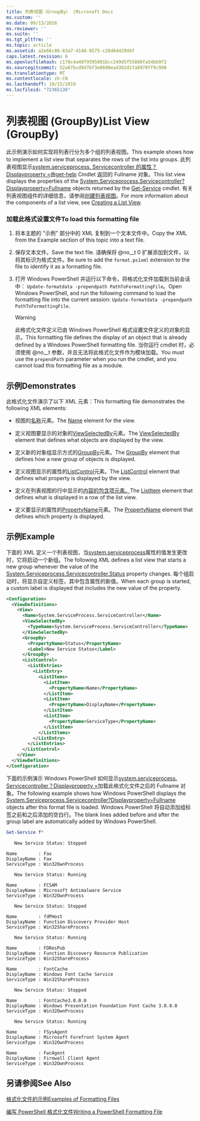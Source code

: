 ```yaml
---
title: 列表视图（GroupBy） |Microsoft Docs
ms.custom: ''
ms.date: 09/13/2016
ms.reviewer: ''
ms.suite: ''
ms.tgt_pltfrm: ''
ms.topic: article
ms.assetid: a2e66c86-83a7-4148-8575-c28d6d429d4f
caps.latest.revision: 6
ms.openlocfilehash: c178c4a48f9595001bcc249d5f55886fa54bb9f2
ms.sourcegitcommit: 52a67bcd9d7bf3e8600ea4302d1fa8970ff9c998
ms.translationtype: MT
ms.contentlocale: zh-CN
ms.lasthandoff: 10/15/2019
ms.locfileid: "72365136"
---
```

# <a name="list-view-groupby"></a><span data-ttu-id="e5def-102">列表视图 (GroupBy)</span><span class="sxs-lookup"><span data-stu-id="e5def-102">List View (GroupBy)</span></span>

<span data-ttu-id="e5def-103">此示例演示如何实现将列表行分为多个组的列表视图。</span><span class="sxs-lookup"><span data-stu-id="e5def-103">This example shows how to implement a list view that separates the rows of the list into groups.</span></span> <span data-ttu-id="e5def-104">此列表视图显示[system.serviceprocess. Servicecontroller 的属性？Displayproperty =](/dotnet/api/System.ServiceProcess.ServiceController)由[get-help](/powershell/module/Microsoft.PowerShell.Management/Get-Service) Cmdlet 返回的 Fullname 对象。</span><span class="sxs-lookup"><span data-stu-id="e5def-104">This list view displays the properties of the [System.Serviceprocess.Servicecontroller?Displayproperty=Fullname](/dotnet/api/System.ServiceProcess.ServiceController) objects returned by the [Get-Service](/powershell/module/Microsoft.PowerShell.Management/Get-Service) cmdlet.</span></span> <span data-ttu-id="e5def-105">有关列表视图组件的详细信息，请参阅[创建列表视图](./creating-a-list-view.md)。</span><span class="sxs-lookup"><span data-stu-id="e5def-105">For more information about the components of a list view, see [Creating a List View](./creating-a-list-view.md).</span></span>

### <a name="to-load-this-formatting-file"></a><span data-ttu-id="e5def-106">加载此格式设置文件</span><span class="sxs-lookup"><span data-stu-id="e5def-106">To load this formatting file</span></span>

1. <span data-ttu-id="e5def-107">将本主题的 "示例" 部分中的 XML 复制到一个文本文件中。</span><span class="sxs-lookup"><span data-stu-id="e5def-107">Copy the XML from the Example section of this topic into a text file.</span></span>

2. <span data-ttu-id="e5def-108">保存文本文件。</span><span class="sxs-lookup"><span data-stu-id="e5def-108">Save the text file.</span></span> <span data-ttu-id="e5def-109">请确保将 @no__t 0 扩展添加到文件，以将其标识为格式文件。</span><span class="sxs-lookup"><span data-stu-id="e5def-109">Be sure to add the `format.ps1xml` extension to the file to identify it as a formatting file.</span></span>

3. <span data-ttu-id="e5def-110">打开 Windows PowerShell 并运行以下命令，将格式化文件加载到当前会话中： `Update-formatdata -prependpath PathToFormattingFile`。</span><span class="sxs-lookup"><span data-stu-id="e5def-110">Open Windows PowerShell, and run the following command to load the formatting file into the current session: `Update-formatdata -prependpath PathToFormattingFile`.</span></span>

   > [!WARNING]
   > <span data-ttu-id="e5def-111">此格式化文件定义已由 Windows PowerShell 格式设置文件定义的对象的显示。</span><span class="sxs-lookup"><span data-stu-id="e5def-111">This formatting file defines the display of an object that is already defined by a Windows PowerShell formatting file.</span></span> <span data-ttu-id="e5def-112">当你运行 cmdlet 时，必须使用 @no__t 参数，并且无法将此格式化文件作为模块加载。</span><span class="sxs-lookup"><span data-stu-id="e5def-112">You must use the `prependPath` parameter when you run the cmdlet, and you cannot load this formatting file as a module.</span></span>

## <a name="demonstrates"></a><span data-ttu-id="e5def-113">示例</span><span class="sxs-lookup"><span data-stu-id="e5def-113">Demonstrates</span></span>

<span data-ttu-id="e5def-114">此格式化文件演示了以下 XML 元素：</span><span class="sxs-lookup"><span data-stu-id="e5def-114">This formatting file demonstrates the following XML elements:</span></span>

- <span data-ttu-id="e5def-115">视图的[名称](./name-element-for-view-format.md)元素。</span><span class="sxs-lookup"><span data-stu-id="e5def-115">The [Name](./name-element-for-view-format.md) element for the view.</span></span>

- <span data-ttu-id="e5def-116">定义视图要显示的对象的[ViewSelectedBy](./viewselectedby-element-format.md)元素。</span><span class="sxs-lookup"><span data-stu-id="e5def-116">The [ViewSelectedBy](./viewselectedby-element-format.md) element that defines what objects are displayed by the view.</span></span>

- <span data-ttu-id="e5def-117">定义新的对象组显示方式的[GroupBy](./viewselectedby-element-format.md)元素。</span><span class="sxs-lookup"><span data-stu-id="e5def-117">The [GroupBy](./viewselectedby-element-format.md) element that defines how a new group of objects is displayed.</span></span>

- <span data-ttu-id="e5def-118">定义视图显示的属性的[ListControl](./listcontrol-element-format.md)元素。</span><span class="sxs-lookup"><span data-stu-id="e5def-118">The [ListControl](./listcontrol-element-format.md) element that defines what property is displayed by the view.</span></span>

- <span data-ttu-id="e5def-119">定义在列表视图的行中显示的[内容的包含项元素。](./listitem-element-for-listitems-for-listcontrol-format.md)</span><span class="sxs-lookup"><span data-stu-id="e5def-119">The [ListItem](./listitem-element-for-listitems-for-listcontrol-format.md) element that defines what is displayed in a row of the list view.</span></span>

- <span data-ttu-id="e5def-120">定义要显示的属性的[PropertyName](./propertyname-element-for-listitem-for-listcontrol-format.md)元素。</span><span class="sxs-lookup"><span data-stu-id="e5def-120">The [PropertyName](./propertyname-element-for-listitem-for-listcontrol-format.md) element that defines which property is displayed.</span></span>

## <a name="example"></a><span data-ttu-id="e5def-121">示例</span><span class="sxs-lookup"><span data-stu-id="e5def-121">Example</span></span>

<span data-ttu-id="e5def-122">下面的 XML 定义一个列表视图，当[system.serviceprocess](/dotnet/api/System.ServiceProcess.ServiceController.Status)属性的值发生更改时，它将启动一个新组。</span><span class="sxs-lookup"><span data-stu-id="e5def-122">The following XML defines a list view that starts a new group whenever the value of the [System.Serviceprocess.Servicecontroller.Status](/dotnet/api/System.ServiceProcess.ServiceController.Status) property changes.</span></span> <span data-ttu-id="e5def-123">每个组启动时，将显示自定义标签，其中包含属性的新值。</span><span class="sxs-lookup"><span data-stu-id="e5def-123">When each group is started, a custom label is displayed that includes the new value of the property.</span></span>

```xml
<Configuration>
  <ViewDefinitions>
    <View>
      <Name>System.ServiceProcess.ServiceController</Name>
      <ViewSelectedBy>
        <TypeName>System.ServiceProcess.ServiceController</TypeName>
      </ViewSelectedBy>
      <GroupBy>
        <PropertyName>Status</PropertyName>
        <Label>New Service Status</Label>
      </GroupBy>
      <ListControl>
        <ListEntries>
          <ListEntry>
            <ListItems>
              <ListItem>
                <PropertyName>Name</PropertyName>
              </ListItem>
              <ListItem>
                <PropertyName>DisplayName</PropertyName>
              </ListItem>
              <ListItem>
                <PropertyName>ServiceType</PropertyName>
              </ListItem>
            </ListItems>
          </ListEntry>
        </ListEntries>
      </ListControl>
    </View>
  </ViewDefinitions>
</Configuration>
```

<span data-ttu-id="e5def-124">下面的示例演示 Windows PowerShell 如何显示[system.serviceprocess. Servicecontroller？Displayproperty =](/dotnet/api/System.ServiceProcess.ServiceController)加载此格式化文件之后的 Fullname 对象。</span><span class="sxs-lookup"><span data-stu-id="e5def-124">The following example shows how Windows PowerShell displays the [System.Serviceprocess.Servicecontroller?Displayproperty=Fullname](/dotnet/api/System.ServiceProcess.ServiceController) objects after this format file is loaded.</span></span> <span data-ttu-id="e5def-125">Windows PowerShell 将自动添加组标签之前和之后添加的空白行。</span><span class="sxs-lookup"><span data-stu-id="e5def-125">The blank lines added before and after the group label are automatically added by Windows PowerShell.</span></span>

```powershell
Get-Service f*
```

```output
   New Service Status: Stopped

Name        : Fax
DisplayName : Fax
ServiceType : Win32OwnProcess

   New Service Status: Running

Name        : FCSAM
DisplayName : Microsoft Antimalware Service
ServiceType : Win32OwnProcess

   New Service Status: Stopped

Name        : fdPHost
DisplayName : Function Discovery Provider Host
ServiceType : Win32ShareProcess

   New Service Status: Running

Name        : FDResPub
DisplayName : Function Discovery Resource Publication
ServiceType : Win32ShareProcess

Name        : FontCache
DisplayName : Windows Font Cache Service
ServiceType : Win32ShareProcess

   New Service Status: Stopped

Name        : FontCache3.0.0.0
DisplayName : Windows Presentation Foundation Font Cache 3.0.0.0
ServiceType : Win32OwnProcess

   New Service Status: Running

Name        : FSysAgent
DisplayName : Microsoft Forefront System Agent
ServiceType : Win32OwnProcess

Name        : FwcAgent
DisplayName : Firewall Client Agent
ServiceType : Win32OwnProcess
```

## <a name="see-also"></a><span data-ttu-id="e5def-126">另请参阅</span><span class="sxs-lookup"><span data-stu-id="e5def-126">See Also</span></span>

[<span data-ttu-id="e5def-127">格式化文件的示例</span><span class="sxs-lookup"><span data-stu-id="e5def-127">Examples of Formatting Files</span></span>](./examples-of-formatting-files.md)

[<span data-ttu-id="e5def-128">编写 PowerShell 格式化文件</span><span class="sxs-lookup"><span data-stu-id="e5def-128">Writing a PowerShell Formatting File</span></span>](./writing-a-powershell-formatting-file.md)
